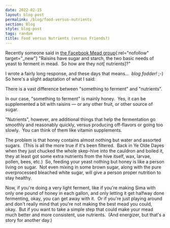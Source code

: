 ```yaml
---
date: 2022-02-15
layout: blog-post
permalink: /blog/food-versus-nutrients
section: Blog
style: blog-post
tags: random
title: Food versus Nutrients (versus Friends?)
---
```


Recently someone said in
[the Facebook Mead group](https://www.facebook.com/groups/2204648847/){:rel="nofollow" target="_new"}
"Raisins have sugar and starch,
the two basic needs of yeast to ferment in mead.&nbsp;
So how are they not[ nutrients]?"

I wrote a fairly long response,
and these days that means...&nbsp;
_blog fodder!_&nbsp;;-)&nbsp;
So here's a slight adaptation of what I said:

There is a vast difference between "something to ferment" and "nutrients".&nbsp;

In our case, "something to ferment" is mainly honey.&nbsp;
Yes, it can be supplemented a bit with raisins &mdash;
or any other fruit, or other source of sugar.&nbsp;

"Nutrients", however,
are additional things that help the fermentation
go smoothly and reasonably quickly,
versus producing off-flavors or going too slowly.&nbsp;
You can think of them like vitamin supplements.&nbsp;

The problem is that honey contains
almost nothing but water and assorted sugars.&nbsp;
(This is all the more true if it's been filtered.&nbsp;
Back in Ye Olde Dayes when they just
chucked the whole skep-hive into the cauldron and boiled it,
they at least got some extra nutrients from
the hive itself, wax, larvae, pollen, bees, etc.)&nbsp;
So, feeding your yeast nothing but honey is like
a person living on sugar.&nbsp;
Not even mixing in some brown sugar,
along with the pure overprocessed bleached white sugar,
will give a person proper nutrition to stay healthy.&nbsp;

Now, if you're doing a very light ferment,
like if you're making Sima with only one pound of honey in each gallon,
and only letting it get halfway done fermenting,
okay, you can get away with it.&nbsp;
Or if you're just playing around and
don't really mind that you're not making the best mead you could, okay.&nbsp;
But if you want to take a simple step that could
make your mead much better and more consistent,
use nutrients.&nbsp;
(And energizer, but that's a story for another day.)
